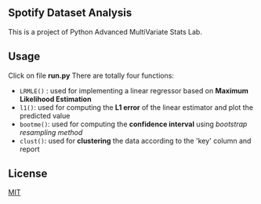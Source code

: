 ## Spotify Dataset Analysis

This is a project of Python Advanced MultiVariate Stats Lab.


## Usage
Click on file **run.py**
There are totally four functions:
- `LRMLE()` : used for implementing a linear regressor based on **Maximum Likelihood Estimation**
- `l1()`: used for computing the **L1 error** of the linear estimator and plot the predicted value
- `bootme()`: used for computing the **confidence interval** using *bootstrap resampling method*
- `clust()`: used for **clustering** the data according to the 'key' column and report


## License
[MIT](https://choosealicense.com/licenses/mit/)
